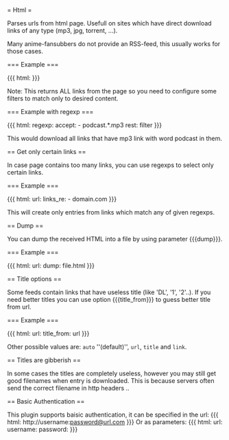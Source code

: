 = Html =

Parses urls from html page. Usefull on sites which have direct download links of any type (mp3, jpg, torrent, ...).

Many anime-fansubbers do not provide an RSS-feed, this usually works for those cases.

=== Example ===

{{{
html: <url>
}}}

Note: This returns ALL links from the page so you need to configure some filters to match only to desired content.

=== Example with regexp ===

{{{
html: <url>
regexp:
  accept:
    - podcast.*\.mp3
  rest: filter
}}}

This would download all links that have mp3 link with word podcast in them.

== Get only certain links ==

In case page contains too many links, you can use regexps to select only certain links.

=== Example ===

{{{
html:
  url: <url>
  links_re:
    - domain\.com
}}}

This will create only entries from links which match any of given regexps.

== Dump ==

You can dump the received HTML into a file by using parameter {{{dump}}}.

=== Example ===

{{{
html:
  url: <url>
  dump: file.html
}}}

== Title options ==

Some feeds contain links that have useless title (like 'DL', '1', '2'..). If you need better titles you can use option {{{title_from}}} to guess better title from url.

=== Example ===

{{{
html:
  url: <url>
  title_from: url
}}}

Other possible values are: `auto` ''(default)'', `url`, `title` and `link`. 

== Titles are gibberish ==

In some cases the titles are completely useless, however you may still get good filenames when entry is downloaded. This is because servers often send the correct filename in http headers ..

== Basic Authentication ==

This plugin supports baisic authentication, it can be specified in the url:
{{{
html: http://username:password@url.com
}}}
Or as parameters:
{{{
html:
  url: <url>
  username: <username>
  password: <password>
}}}